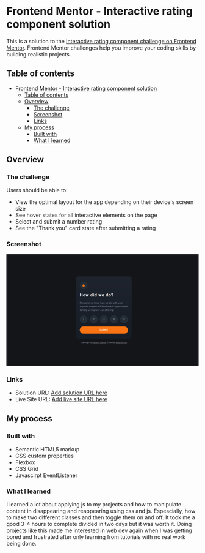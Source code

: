# Frontend Mentor - Interactive rating component solution

This is a solution to the [Interactive rating component challenge on Frontend Mentor](https://www.frontendmentor.io/challenges/interactive-rating-component-koxpeBUmI). Frontend Mentor challenges help you improve your coding skills by building realistic projects.

## Table of contents

- [Frontend Mentor - Interactive rating component solution](#frontend-mentor---interactive-rating-component-solution)
  - [Table of contents](#table-of-contents)
  - [Overview](#overview)
    - [The challenge](#the-challenge)
    - [Screenshot](#screenshot)
    - [Links](#links)
  - [My process](#my-process)
    - [Built with](#built-with)
    - [What I learned](#what-i-learned)

## Overview

### The challenge

Users should be able to:

- View the optimal layout for the app depending on their device's screen size
- See hover states for all interactive elements on the page
- Select and submit a number rating
- See the "Thank you" card state after submitting a rating

### Screenshot

![Screenshot of project](./Screenshot.png)

### Links

- Solution URL: [Add solution URL here](https://github.com/bansalgokul/Interactive-rating-component)
- Live Site URL: [Add live site URL here](https://bansalgokul.github.io/Interactive-rating-component/)

## My process

### Built with

- Semantic HTML5 markup
- CSS custom properties
- Flexbox
- CSS Grid
- Javascirpt EventListener

### What I learned

I learned a lot about applying js to my projects and how to manipulate content in disappearing and reappearing using css and js. Espescially, how to make two different classes and then toggle them on and off. It took me a good 3-4 hours to complete divided in two days but it was worth it. Doing projects like this made me interested in web dev again when I was getting bored and frustrated after only learning from tutorials with no real work being done.